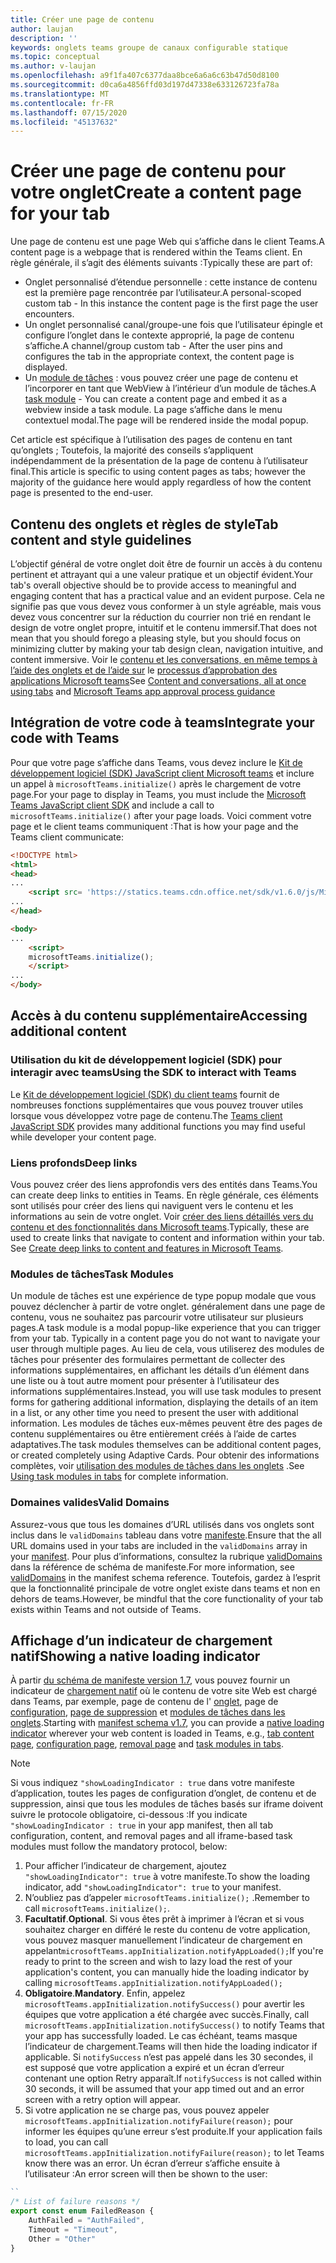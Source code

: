 ```yaml
---
title: Créer une page de contenu
author: laujan
description: ''
keywords: onglets teams groupe de canaux configurable statique
ms.topic: conceptual
ms.author: v-laujan
ms.openlocfilehash: a9f1fa407c6377daa8bce6a6a6c63b47d50d8100
ms.sourcegitcommit: d0ca6a4856ffd03d197d47338e633126723fa78a
ms.translationtype: MT
ms.contentlocale: fr-FR
ms.lasthandoff: 07/15/2020
ms.locfileid: "45137632"
---
```

# <a name="create-a-content-page-for-your-tab"></a><span data-ttu-id="360ee-103">Créer une page de contenu pour votre onglet</span><span class="sxs-lookup"><span data-stu-id="360ee-103">Create a content page for your tab</span></span>

<span data-ttu-id="360ee-104">Une page de contenu est une page Web qui s’affiche dans le client Teams.</span><span class="sxs-lookup"><span data-stu-id="360ee-104">A content page is a webpage that is rendered within the Teams client.</span></span> <span data-ttu-id="360ee-105">En règle générale, il s’agit des éléments suivants :</span><span class="sxs-lookup"><span data-stu-id="360ee-105">Typically these are part of:</span></span>

* <span data-ttu-id="360ee-106">Onglet personnalisé d’étendue personnelle : cette instance de contenu est la première page rencontrée par l’utilisateur.</span><span class="sxs-lookup"><span data-stu-id="360ee-106">A personal-scoped custom tab - In this instance the content page is the first page the user encounters.</span></span>
* <span data-ttu-id="360ee-107">Un onglet personnalisé canal/groupe-une fois que l’utilisateur épingle et configure l’onglet dans le contexte approprié, la page de contenu s’affiche.</span><span class="sxs-lookup"><span data-stu-id="360ee-107">A channel/group custom tab - After the user pins and configures the tab in the appropriate context, the content page is displayed.</span></span>
* <span data-ttu-id="360ee-108">Un [module de tâches](~/task-modules-and-cards/what-are-task-modules.md) : vous pouvez créer une page de contenu et l’incorporer en tant que WebView à l’intérieur d’un module de tâches.</span><span class="sxs-lookup"><span data-stu-id="360ee-108">A [task module](~/task-modules-and-cards/what-are-task-modules.md) - You can create a content page and embed it as a webview inside a task module.</span></span> <span data-ttu-id="360ee-109">La page s’affiche dans le menu contextuel modal.</span><span class="sxs-lookup"><span data-stu-id="360ee-109">The page will be rendered inside the modal popup.</span></span>

<span data-ttu-id="360ee-110">Cet article est spécifique à l’utilisation des pages de contenu en tant qu’onglets ; Toutefois, la majorité des conseils s’appliquent indépendamment de la présentation de la page de contenu à l’utilisateur final.</span><span class="sxs-lookup"><span data-stu-id="360ee-110">This article is specific to using content pages as tabs; however the majority of the guidance here would apply regardless of how the content page is presented to the end-user.</span></span>

## <a name="tab-content-and-style-guidelines"></a><span data-ttu-id="360ee-111">Contenu des onglets et règles de style</span><span class="sxs-lookup"><span data-stu-id="360ee-111">Tab content and style guidelines</span></span>

<span data-ttu-id="360ee-112">L’objectif général de votre onglet doit être de fournir un accès à du contenu pertinent et attrayant qui a une valeur pratique et un objectif évident.</span><span class="sxs-lookup"><span data-stu-id="360ee-112">Your tab's overall objective should be to provide access to meaningful and engaging content that has a practical value and an evident purpose.</span></span> <span data-ttu-id="360ee-113">Cela ne signifie pas que vous devez vous conformer à un style agréable, mais vous devez vous concentrer sur la réduction du courrier non trié en rendant le design de votre onglet propre, intuitif et le contenu immersif.</span><span class="sxs-lookup"><span data-stu-id="360ee-113">That does not mean that you should forego a pleasing style, but you should focus on minimizing clutter by making your tab design clean, navigation intuitive, and content immersive.</span></span> <span data-ttu-id="360ee-114">Voir le [contenu et les conversations, en même temps à l’aide des onglets et de l’aide sur](~/tabs/design/tabs.md) le [processus d’approbation des applications Microsoft teams](~/concepts/deploy-and-publish/appsource/prepare/frequently-failed-cases.md)</span><span class="sxs-lookup"><span data-stu-id="360ee-114">See [Content and conversations, all at once using tabs](~/tabs/design/tabs.md) and [Microsoft Teams app approval process guidance](~/concepts/deploy-and-publish/appsource/prepare/frequently-failed-cases.md)</span></span>

## <a name="integrate-your-code-with-teams"></a><span data-ttu-id="360ee-115">Intégration de votre code à teams</span><span class="sxs-lookup"><span data-stu-id="360ee-115">Integrate your code with Teams</span></span>

<span data-ttu-id="360ee-116">Pour que votre page s’affiche dans Teams, vous devez inclure le [Kit de développement logiciel (SDK) JavaScript client Microsoft teams](/javascript/api/overview/msteams-client?view=msteams-client-js-latest) et inclure un appel à `microsoftTeams.initialize()` après le chargement de votre page.</span><span class="sxs-lookup"><span data-stu-id="360ee-116">For your page to display in Teams, you must include the [Microsoft Teams JavaScript client SDK](/javascript/api/overview/msteams-client?view=msteams-client-js-latest) and include a call to `microsoftTeams.initialize()` after your page loads.</span></span> <span data-ttu-id="360ee-117">Voici comment votre page et le client teams communiquent :</span><span class="sxs-lookup"><span data-stu-id="360ee-117">That is how your page and the Teams client communicate:</span></span>

```html
<!DOCTYPE html>
<html>
<head>
...
    <script src= 'https://statics.teams.cdn.office.net/sdk/v1.6.0/js/MicrosoftTeams.min.js'></script>
...
</head>

<body>
...
    <script>
    microsoftTeams.initialize();
    </script>
...
</body>
```

## <a name="accessing-additional-content"></a><span data-ttu-id="360ee-118">Accès à du contenu supplémentaire</span><span class="sxs-lookup"><span data-stu-id="360ee-118">Accessing additional content</span></span>

### <a name="using-the-sdk-to-interact-with-teams"></a><span data-ttu-id="360ee-119">Utilisation du kit de développement logiciel (SDK) pour interagir avec teams</span><span class="sxs-lookup"><span data-stu-id="360ee-119">Using the SDK to interact with Teams</span></span>

<span data-ttu-id="360ee-120">Le [Kit de développement logiciel (SDK) du client teams](~/tabs/how-to/using-teams-client-sdk.md) fournit de nombreuses fonctions supplémentaires que vous pouvez trouver utiles lorsque vous développez votre page de contenu.</span><span class="sxs-lookup"><span data-stu-id="360ee-120">The [Teams client JavaScript SDK](~/tabs/how-to/using-teams-client-sdk.md) provides many additional functions you may find useful while developer your content page.</span></span>

### <a name="deep-links"></a><span data-ttu-id="360ee-121">Liens profonds</span><span class="sxs-lookup"><span data-stu-id="360ee-121">Deep links</span></span>

<span data-ttu-id="360ee-122">Vous pouvez créer des liens approfondis vers des entités dans Teams.</span><span class="sxs-lookup"><span data-stu-id="360ee-122">You can create deep links to entities in Teams.</span></span> <span data-ttu-id="360ee-123">En règle générale, ces éléments sont utilisés pour créer des liens qui naviguent vers le contenu et les informations au sein de votre onglet. Voir [créer des liens détaillés vers du contenu et des fonctionnalités dans Microsoft teams](~/concepts/build-and-test/deep-links.md).</span><span class="sxs-lookup"><span data-stu-id="360ee-123">Typically, these are used to create links that navigate to content and information within your tab. See [Create deep links to content and features in Microsoft Teams](~/concepts/build-and-test/deep-links.md).</span></span>

### <a name="task-modules"></a><span data-ttu-id="360ee-124">Modules de tâches</span><span class="sxs-lookup"><span data-stu-id="360ee-124">Task Modules</span></span>

<span data-ttu-id="360ee-125">Un module de tâches est une expérience de type popup modale que vous pouvez déclencher à partir de votre onglet. généralement dans une page de contenu, vous ne souhaitez pas parcourir votre utilisateur sur plusieurs pages.</span><span class="sxs-lookup"><span data-stu-id="360ee-125">A task module is a modal popup-like experience that you can trigger from your tab. Typically in a content page you do not want to navigate your user through multiple pages.</span></span> <span data-ttu-id="360ee-126">Au lieu de cela, vous utiliserez des modules de tâches pour présenter des formulaires permettant de collecter des informations supplémentaires, en affichant les détails d’un élément dans une liste ou à tout autre moment pour présenter à l’utilisateur des informations supplémentaires.</span><span class="sxs-lookup"><span data-stu-id="360ee-126">Instead, you will use task modules to present forms for gathering additional information, displaying the details of an item in a list, or any other time you need to present the user with additional information.</span></span> <span data-ttu-id="360ee-127">Les modules de tâches eux-mêmes peuvent être des pages de contenu supplémentaires ou être entièrement créés à l’aide de cartes adaptatives.</span><span class="sxs-lookup"><span data-stu-id="360ee-127">The task modules themselves can be additional content pages, or created completely using Adaptive Cards.</span></span> <span data-ttu-id="360ee-128">Pour obtenir des informations complètes, voir [utilisation des modules de tâches dans les onglets](~/task-modules-and-cards/task-modules/task-modules-tabs.md) .</span><span class="sxs-lookup"><span data-stu-id="360ee-128">See [Using task modules in tabs](~/task-modules-and-cards/task-modules/task-modules-tabs.md) for complete information.</span></span>

### <a name="valid-domains"></a><span data-ttu-id="360ee-129">Domaines valides</span><span class="sxs-lookup"><span data-stu-id="360ee-129">Valid Domains</span></span>

<span data-ttu-id="360ee-130">Assurez-vous que tous les domaines d’URL utilisés dans vos onglets sont inclus dans le `validDomains` tableau dans votre [manifeste](~/concepts/build-and-test/apps-package.md).</span><span class="sxs-lookup"><span data-stu-id="360ee-130">Ensure that the all URL domains used in your tabs are included in the `validDomains` array in your [manifest](~/concepts/build-and-test/apps-package.md).</span></span> <span data-ttu-id="360ee-131">Pour plus d’informations, consultez la rubrique [validDomains](~/resources/schema/manifest-schema.md#validdomains) dans la référence de schéma de manifeste.</span><span class="sxs-lookup"><span data-stu-id="360ee-131">For more information, see [validDomains](~/resources/schema/manifest-schema.md#validdomains) in the manifest schema reference.</span></span> <span data-ttu-id="360ee-132">Toutefois, gardez à l’esprit que la fonctionnalité principale de votre onglet existe dans teams et non en dehors de teams.</span><span class="sxs-lookup"><span data-stu-id="360ee-132">However, be mindful that the core functionality of your tab exists within Teams and not outside of Teams.</span></span>

## <a name="showing-a-native-loading-indicator"></a><span data-ttu-id="360ee-133">Affichage d’un indicateur de chargement natif</span><span class="sxs-lookup"><span data-stu-id="360ee-133">Showing a native loading indicator</span></span>

<span data-ttu-id="360ee-134">À partir [du schéma de manifeste version 1.7](../../../resources/schema/manifest-schema.md), vous pouvez fournir un indicateur de [chargement natif](../../../resources/schema/manifest-schema.md#showloadingindicator) où le contenu de votre site Web est chargé dans Teams, par exemple, page de contenu de l' [onglet](#integrate-your-code-with-teams), page de [configuration](configuration-page.md), [page de suppression](removal-page.md) et [modules de tâches dans les onglets](../../../task-modules-and-cards/task-modules/task-modules-tabs.md).</span><span class="sxs-lookup"><span data-stu-id="360ee-134">Starting with [manifest schema v1.7](../../../resources/schema/manifest-schema.md), you can provide a [native loading indicator](../../../resources/schema/manifest-schema.md#showloadingindicator) wherever your web content is loaded in Teams, e.g., [tab content page](#integrate-your-code-with-teams), [configuration page](configuration-page.md), [removal page](removal-page.md) and [task modules in tabs](../../../task-modules-and-cards/task-modules/task-modules-tabs.md).</span></span>

> [!NOTE]
> <span data-ttu-id="360ee-135">Si vous indiquez `"showLoadingIndicator : true` dans votre manifeste d’application, toutes les pages de configuration d’onglet, de contenu et de suppression, ainsi que tous les modules de tâches basés sur iframe doivent suivre le protocole obligatoire, ci-dessous :</span><span class="sxs-lookup"><span data-stu-id="360ee-135">If you indicate  `"showLoadingIndicator : true`  in your app manifest, then all tab configuration, content, and removal pages and all iframe-based task modules must follow the mandatory protocol, below:</span></span>

1. <span data-ttu-id="360ee-136">Pour afficher l’indicateur de chargement, ajoutez `"showLoadingIndicator": true` à votre manifeste.</span><span class="sxs-lookup"><span data-stu-id="360ee-136">To show the loading indicator, add `"showLoadingIndicator": true` to your manifest.</span></span> 
2. <span data-ttu-id="360ee-137">N’oubliez pas d’appeler `microsoftTeams.initialize();` .</span><span class="sxs-lookup"><span data-stu-id="360ee-137">Remember to call `microsoftTeams.initialize();`.</span></span>
3. <span data-ttu-id="360ee-138">**Facultatif**.</span><span class="sxs-lookup"><span data-stu-id="360ee-138">**Optional**.</span></span> <span data-ttu-id="360ee-139">Si vous êtes prêt à imprimer à l’écran et si vous souhaitez charger en différé le reste du contenu de votre application, vous pouvez masquer manuellement l’indicateur de chargement en appelant`microsoftTeams.appInitialization.notifyAppLoaded();`</span><span class="sxs-lookup"><span data-stu-id="360ee-139">If you're ready to print to the screen and wish to lazy load the rest of your application's content, you can manually hide the loading indicator by calling `microsoftTeams.appInitialization.notifyAppLoaded();`</span></span>
4. <span data-ttu-id="360ee-140">**Obligatoire**.</span><span class="sxs-lookup"><span data-stu-id="360ee-140">**Mandatory**.</span></span> <span data-ttu-id="360ee-141">Enfin, appelez `microsoftTeams.appInitialization.notifySuccess()` pour avertir les équipes que votre application a été chargée avec succès.</span><span class="sxs-lookup"><span data-stu-id="360ee-141">Finally, call `microsoftTeams.appInitialization.notifySuccess()` to notify Teams that your app has successfully loaded.</span></span> <span data-ttu-id="360ee-142">Le cas échéant, teams masque l’indicateur de chargement.</span><span class="sxs-lookup"><span data-stu-id="360ee-142">Teams will then hide the loading indicator if applicable.</span></span> <span data-ttu-id="360ee-143">Si `notifySuccess` n’est pas appelé dans les 30 secondes, il est supposé que votre application a expiré et un écran d’erreur contenant une option Retry apparaît.</span><span class="sxs-lookup"><span data-stu-id="360ee-143">If  `notifySuccess`  is not called within 30 seconds, it will be assumed that your app timed out and an error screen with a retry option will appear.</span></span>
5. <span data-ttu-id="360ee-144">Si votre application ne se charge pas, vous pouvez appeler `microsoftTeams.appInitialization.notifyFailure(reason);` pour informer les équipes qu’une erreur s’est produite.</span><span class="sxs-lookup"><span data-stu-id="360ee-144">If your application fails to load, you can call `microsoftTeams.appInitialization.notifyFailure(reason);` to let Teams know there was an error.</span></span> <span data-ttu-id="360ee-145">Un écran d’erreur s’affiche ensuite à l’utilisateur :</span><span class="sxs-lookup"><span data-stu-id="360ee-145">An error screen will then be shown to the user:</span></span>

```typescript
``
/* List of failure reasons */
export const enum FailedReason {
    AuthFailed = "AuthFailed",
    Timeout = "Timeout",
    Other = "Other"
}
```
>